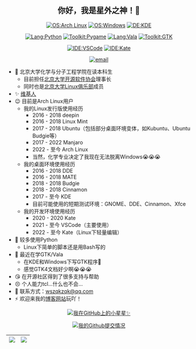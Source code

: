 <div align="center">

## 你好，我是星外之神！👋

[![OS:Arch Linux](https://img.shields.io/badge/OS-Arch%20Linux-blue?style=flat-square&logo=arch-linux)](https://archlinux.org)
[![OS:Windows](https://img.shields.io/badge/OS-Windows-blue?style=flat-square&logo=Windows)](https://windows.com)
[![DE:KDE](https://img.shields.io/badge/DE-KDE-blue?style=flat-square&logo=KDE)](https://www.kde.org)

[![Lang:Python](https://img.shields.io/badge/Lang-Python-blue?style=flat-square&logo=python)](https://www.python.org/)
[![Toolkit:Pygame](https://img.shields.io/badge/Toolkit-Pygame-blue?style=flat-square&logo=pygame)](https://www.pygame.org/)
[![Lang:Vala](https://img.shields.io/badge/Lang-Vala-blue?style=flat-square&logo=vala)](https://vala.dev/)
[![Toolkit:GTK](https://img.shields.io/badge/Toolkit-GTK-blue?style=flat-square&logo=gtk)](https://www.gtk.org/)

[![IDE:VSCode](https://img.shields.io/badge/IDE-VSCode-blue?style=flat-square&logo=visualstudiocode)](https://code.visualstudio.com/)
[![IDE:Kate](https://img.shields.io/badge/IDE-Kate-blue?style=flat-square&logo=kate)](https://kate-editor.org)

[![email](https://img.shields.io/badge/Email-wszqkzqk@qq.com-blue?style=flat-square&logo=gmail)](mailto:wszqkzqk@qq.com)

</div>

- 🧪 北京大学化学与分子工程学院在读本科生
  - 目前担任[北京大学开源软件协会](https://mirrors.pku.edu.cn/)理事长
  - 同时也是[北京大学Linux俱乐部](https://github.com/lcpu-club)成员
- ✨ [维基人](https://www.wikipedia.org/)
- 😉 目前是Arch Linux用户
  - 我的Linux发行版使用经历
    - 2016 - 2018 deepin
    - 2016 - 2018 Linux Mint
    - 2017 - 2018 Ubuntu（包括部分桌面环境变体，如Kubuntu、Ubuntu Budgie等）
    - 2017 - 2022 Manjaro
    - 2022 - 至今 Arch Linux
    - 当然，化学专业决定了我现在无法脱离Windows😭😭😭
  - 我的桌面环境使用经历
    - 2016 - 2018 DDE
    - 2016 - 2018 MATE
    - 2018 - 2018 Budgie
    - 2018 - 2018 Cinnamon
    - 2017 - 至今 KDE
    - 目前可能使用的短期测试环境：GNOME、DDE、Cinnamon、Xfce
  - 我的开发环境使用经历
    - 2020 - 2020 Kate
    - 2021 - 至今 VSCode（主要使用）
    - 2022 - 至今 Kate（Linux下轻量编辑）
- 🐍 较多使用Python
  - Linux下简单的脚本还是用Bash写的
- 👣 最近在学GTK/Vala
  - 在KDE和Windows下写GTK程序🤣
  - 感觉GTK4文档好少啊😭😭😭
- 😘 在开源社区得到了很多支持与帮助
- 😣 个人能力tcl...什么也不会...
- 💬 联系方式：wszqkzqk@qq.com
- ⚡ 欢迎来我的[博客网站](https://wszqkzqk.github.io/)玩吖！

<div align="center">

[![我在GitHub上的小星星✨](https://github-readme-stats.vercel.app/api?username=wszqkzqk&bg_color=0D1117&text_color=FFFFFF&count_private=true&show_icons=true&hide_border=true&include_all_commits=true)](https://github.com/wszqkzqk)

[![我的Github提交情况](http://github-profile-summary-cards.vercel.app/api/cards/profile-details?username=wszqkzqk&theme=github_dark)](https://github.com/wszqkzqk)

|[![](http://github-profile-summary-cards.vercel.app/api/cards/most-commit-language?username=wszqkzqk&theme=github_dark)](https://github.com/wszqkzqk)|[![](http://github-profile-summary-cards.vercel.app/api/cards/productive-time?username=wszqkzqk&theme=github_dark&utcOffset=8)](https://github.com/wszqkzqk)|
|---|---|

</div>
